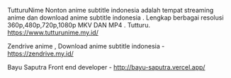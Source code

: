TutturuNime Nonton anime subtitle indonesia adalah tempat streaming anime dan download anime subtitle indonesia . Lengkap berbagai resolusi 360p,480p,720p,1080p MKV DAN MP4 . Tutturu. https://www.tutturunime.my.id/

Zendrive anime , Download anime subtitle indonesia - https://zendrive.my.id/

Bayu Saputra Front end developer - http://bayu-saputra.vercel.app/
